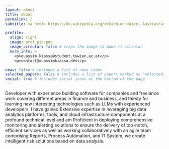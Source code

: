 ```yaml
---
layout: about
title: about
permalink: /
subtitle: <a href='https://de.wikipedia.org/wiki/Wien'>Wien, Austia</a>

profile:
  align: right
  image: prof_pic.png
  image_circular: false # crops the image to make it circular
  more_info: >
    <p>ouassim.kiassa@student.tuwien.ac.at</p>
    <p>contact@ouassimkiassa.dev</p>

news: false # includes a list of news items
selected_papers: false # includes a list of papers marked as "selected={true}"
social: true # includes social icons at the bottom of the page
---
```



Developer with experience building software for companies and freelance work covering different areas in finance and business, and thirsty for learning new interesting technologies such as LLMs with experienced developers.  I have gained Extensive expertise in leveraging big data analytics platforms, tools, and cloud infrastructure components at a profound technical level and am Proficient in deploying comprehensive monitoring and alerting solutions to ensure the delivery of top-notch, efficient services as well as working collaboratively with an agile team comprising Reports, Process Automation, and IT System, we create intelligent risk solutions based on data analysis.
